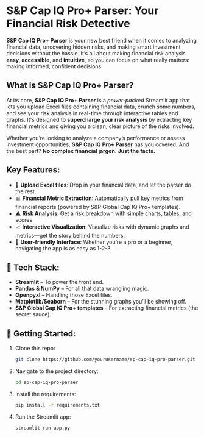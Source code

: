 # **S&P Cap IQ Pro+ Parser**: Your Financial Risk Detective

**S&P Cap IQ Pro+ Parser** is your new best friend when it comes to analyzing financial data, uncovering hidden risks, and making smart investment decisions without the hassle. It’s all about making financial risk analysis **easy, accessible**, and **intuitive**, so you can focus on what really matters: making informed, confident decisions.

## **What is S&P Cap IQ Pro+ Parser?**

At its core, **S&P Cap IQ Pro+ Parser** is a *power-packed* Streamlit app that lets you upload Excel files containing financial data, crunch some numbers, and see your risk analysis in real-time through interactive tables and graphs. It's designed to **supercharge your risk analysis** by extracting key financial metrics and giving you a clean, clear picture of the risks involved.

Whether you’re looking to analyze a company’s performance or assess investment opportunities, **S&P Cap IQ Pro+ Parser** has you covered. And the best part? **No complex financial jargon. Just the facts.**

## **Key Features**:

- 📁 **Upload Excel files**: Drop in your financial data, and let the parser do the rest.
- 📊 **Financial Metric Extraction**: Automatically pull key metrics from financial reports (powered by S&P Global Cap IQ Pro+ templates).
- ⚠️ **Risk Analysis**: Get a risk breakdown with simple charts, tables, and scores.
- 📈 **Interactive Visualization**: Visualize risks with dynamic graphs and metrics—get the story behind the numbers.
- 🧠 **User-friendly Interface**: Whether you’re a pro or a beginner, navigating the app is as easy as 1-2-3.

## 🔧 **Tech Stack**:

- **Streamlit** – To power the front end.
- **Pandas & NumPy** – For all that data wrangling magic.
- **Openpyxl** – Handling those Excel files.
- **Matplotlib/Seaborn** – For the stunning graphs you’ll be showing off.
- **S&P Global Cap IQ Pro+ templates** – For extracting financial metrics (the secret sauce).

## 🚀 **Getting Started**:

1. Clone this repo:
   ```bash
   git clone https://github.com/yourusername/sp-cap-iq-pro-parser.git

2. Navigate to the project directory:
   ```bash
   cd sp-cap-iq-pro-parser

3. Install the requirements:
   ```bash
   pip install -r requirements.txt

4. Run the Streamlit app:
   ```bash
   streamlit run app.py



